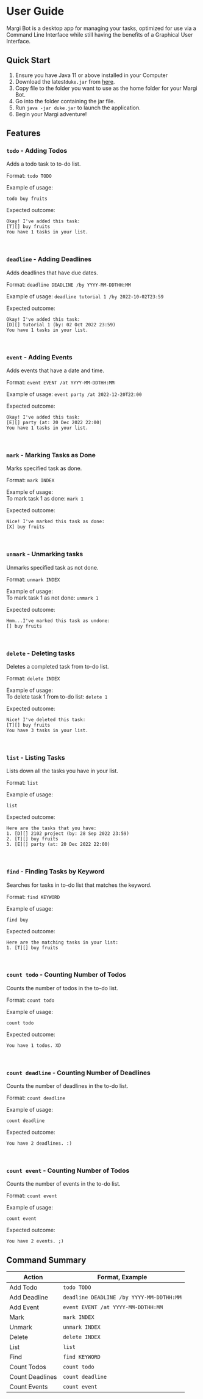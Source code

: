 # User Guide
Margi Bot is a desktop app for managing your tasks, optimized for use via a 
Command Line Interface while still having the benefits of a Graphical User 
Interface. 


## Quick Start
1. Ensure you have Java 11 or above installed in your Computer
2. Download the latest`duke.jar` from [here](https://github.com/Dilysss/ip/releases/tag/A-Release).
3. Copy file to the folder you want to use as the home folder for your Margi Bot.
4. Go into the folder containing the jar file.
5. Run `java -jar duke.jar` to launch the application.
6. Begin your Margi adventure!

## Features 

### `todo` - Adding Todos

Adds a todo task to to-do list.

Format: `todo TODO`

Example of usage:

`todo buy fruits`

Expected outcome:
```
Okay! I've added this task: 
[T][] buy fruits
You have 1 tasks in your list.
```
<br>

### `deadline` - Adding Deadlines

Adds deadlines that have due dates.

Format: `deadline DEADLINE /by YYYY-MM-DDTHH:MM`

Example of usage:
`deadline tutorial 1 /by 2022-10-02T23:59`

Expected outcome: 
```
Okay! I've added this task: 
[D][] tutorial 1 (by: 02 Oct 2022 23:59)
You have 1 tasks in your list.
```
<br>

### `event` - Adding Events

Adds events that have a date and time.

Format: `event EVENT /at YYYY-MM-DDTHH:MM`

Example of usage:
`event party /at 2022-12-20T22:00`

Expected outcome:
```
Okay! I've added this task: 
[E][] party (at: 20 Dec 2022 22:00)
You have 1 tasks in your list.
```
<br>

### `mark` - Marking Tasks as Done

Marks specified task as done.

Format: `mark INDEX`

Example of usage: \
To mark task 1 as done: 
`mark 1`

Expected outcome:
```
Nice! I've marked this task as done:
[X] buy fruits
```
<br>

### `unmark` - Unmarking tasks

Unmarks specified task as not done.

Format: `unmark INDEX`

Example of usage: \
To mark task 1 as not done:
`unmark 1`

Expected outcome:
```
Hmm...I've marked this task as undone:
[] buy fruits
```
<br>

### `delete` - Deleting tasks

Deletes a completed task from to-do list.

Format: `delete INDEX`

Example of usage: \
To delete task 1 from to-do list:
`delete 1`

Expected outcome:
```
Nice! I've deleted this task: 
[T][] buy fruits
You have 3 tasks in your list.
```
<br>

### `list` - Listing Tasks

Lists down all the tasks you have in your list.

Format: `list`

Example of usage:

`list`

Expected outcome:
```
Here are the tasks that you have:
1. [D][] 2102 project (by: 28 Sep 2022 23:59)
2. [T][] buy fruits 
3. [E][] party (at: 20 Dec 2022 22:00)
```
<br>

### `find` - Finding Tasks by Keyword

Searches for tasks in to-do list that matches the keyword.

Format: `find KEYWORD`

Example of usage:

`find buy`

Expected outcome:
```
Here are the matching tasks in your list:
1. [T][] buy fruits
```
<br>

### `count todo` - Counting Number of Todos

Counts the number of todos in the to-do list.

Format: `count todo`

Example of usage:

`count todo`

Expected outcome:
```
You have 1 todos. XD
```
<br>

### `count deadline` - Counting Number of Deadlines

Counts the number of deadlines in the to-do list.

Format: `count deadline`

Example of usage:

`count deadline`

Expected outcome:
```
You have 2 deadlines. :)
```
<br>

### `count event` - Counting Number of Todos

Counts the number of events in the to-do list.

Format: `count event`

Example of usage:

`count event`

Expected outcome:
```
You have 2 events. ;)
```

## Command Summary
| Action          | Format, Example                          |
|-----------------|------------------------------------------|
| Add Todo        | `todo TODO`                              |
| Add Deadline    | `deadline DEADLINE /by YYYY-MM-DDTHH:MM` |
| Add Event       | `event EVENT /at YYYY-MM-DDTHH:MM`       |
| Mark            | `mark INDEX`                             |
| Unmark          | `unmark INDEX`                           |
| Delete          | `delete INDEX`                           |
| List            | `list`                                   |
| Find            | `find KEYWORD`                           |
| Count Todos     | `count todo`                             |
| Count Deadlines | `count deadline`                         |
| Count Events    | `count event`                            |

